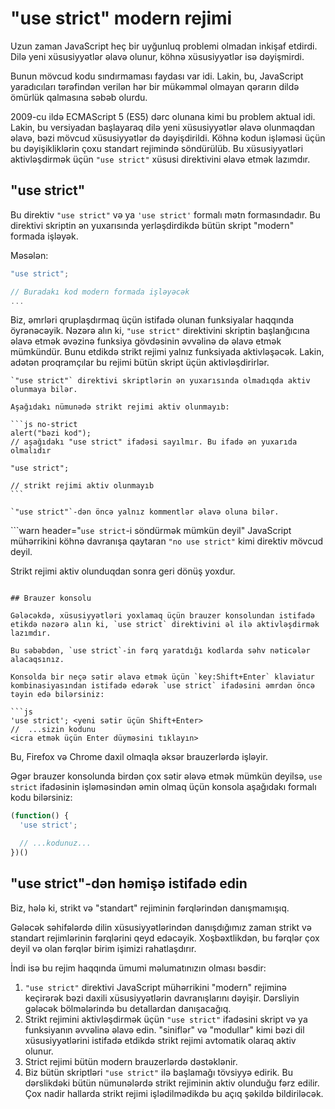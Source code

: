 # "use strict" modern rejimi

Uzun zaman JavaScript heç bir uyğunluq problemi olmadan inkişaf etdirdi. Dilə yeni xüsusiyyətlər əlavə olunur, köhnə xüsusiyyətlər isə dəyişmirdi.

Bunun mövcud kodu sındırmaması faydası var idi. Lakin, bu, JavaScript yaradıcıları tərəfindən verilən hər bir mükəmməl olmayan qərarın dildə ömürlük qalmasına səbəb olurdu.

2009-cu ildə ECMAScript 5 (ES5) dərc olunana kimi bu problem aktual idi. Lakin, bu versiyadan başlayaraq dilə yeni xüsusiyyətlər əlavə olunmaqdan əlavə, bəzi mövcud xüsusiyyətlər də dəyişdirildi. Köhnə kodun işləməsi üçün bu dəyişikliklərin çoxu standart rejimində söndürülüb. Bu xüsusiyyətləri aktivləşdirmək üçün `"use strict"` xüsusi direktivini əlavə etmək lazımdır.

## "use strict"

Bu direktiv `"use strict"` və ya `'use strict'` formalı mətn formasındadır. Bu direktivi skriptin ən yuxarısında yerləşdirdikdə bütün skript "modern" formada işləyək.

Məsələn:

```js
"use strict";

// Buradakı kod modern formada işləyəcək
...
```

Biz, əmrləri qruplaşdırmaq üçün istifadə olunan funksiyalar haqqında öyrənəcəyik. Nəzərə alın ki, `"use strict"` direktivini skriptin başlanğıcına əlavə etmək əvəzinə funksiya gövdəsinin əvvəlinə də əlavə etmək mümkündür. Bunu etdikdə strikt rejimi yalnız funksiyada aktivləşəcək. Lakin, adətən proqramçılar bu rejimi bütün skript üçün aktivləşdirirlər.


````warn header="\"use strict\" direktivinin ən yuxarıda olmasından əmin olun"
`"use strict"` direktivi skriptlərin ən yuxarısında olmadıqda aktiv olunmaya bilər.

Aşağıdakı nümunədə strikt rejimi aktiv olunmayıb:

```js no-strict
alert("bəzi kod");
// aşağıdakı "use strict" ifadəsi sayılmır. Bu ifadə ən yuxarıda olmalıdır

"use strict";

// strikt rejimi aktiv olunmayıb
```

`"use strict"`-dən öncə yalnız kommentlər əlavə oluna bilər.
````

```warn header="`use strict`-i söndürmək mümkün deyil"
JavaScript mühərrikini köhnə davranışa qaytaran `"no use strict"` kimi direktiv mövcud deyil.

Strikt rejimi aktiv olunduqdan sonra geri dönüş yoxdur.
```

## Brauzer konsolu

Gələcəkdə, xüsusiyyətləri yoxlamaq üçün brauzer konsolundan istifadə etikdə nəzərə alın ki, `use strict` direktivini əl ilə aktivləşdirmək lazımdır.

Bu səbəbdən, `use strict`-in fərq yaratdığı kodlarda səhv nəticələr alacaqsınız.

Konsolda bir neçə sətir əlavə etmək üçün `key:Shift+Enter` klaviatur kombinasiyasından istifadə edərək `use strict` ifadəsini əmrdən öncə təyin edə bilərsiniz:

```js
'use strict'; <yeni sətir üçün Shift+Enter>
//  ...sizin kodunu
<icra etmək üçün Enter düyməsini tıklayın>
```

Bu, Firefox və Chrome daxil olmaqla əksər brauzerlərdə işləyir.

Əgər brauzer konsolunda birdən çox sətir ələvə etmək mümkün deyilsə, `use strict` ifadəsinin işləməsindən əmin olmaq üçün konsola aşağıdakı formalı kodu bilərsiniz:

```js
(function() {
  'use strict';

  // ...kodunuz...
})()
```

## "use strict"-dən həmişə istifadə edin

Biz, hələ ki, strikt və "standart" rejiminin fərqlərindən danışmamışıq.

Gələcək səhifələrdə dilin xüsusiyyətlərindən danışdığımız zaman strikt və standart rejimlərinin fərqlərini qeyd edəcəyik. Xoşbəxtlikdən, bu fərqlər çox deyil və olan fərqlər birim işimizi rahatlaşdırır.

İndi isə bu rejim haqqında ümumi məlumatınızın olması bəsdir:

1. `"use strict"` direktivi JavaScript mühərrikini "modern" rejiminə keçirərək bəzi daxili xüsusiyyətlərin davranışlarını dəyişir. Dərsliyin gələcək bölmələrində bu detallardan danışacağıq.
2. Strikt rejimini aktivləşdirmək üçün `"use strict"` ifadəsini skript və ya funksiyanın əvvəlinə əlavə edin. "siniflər" və "modullar" kimi bəzi dil xüsusiyyətlərini istifadə etdikdə strikt rejimi avtomatik olaraq aktiv olunur.
3. Strict rejimi bütün modern brauzerlərdə dəstəklənir.
4. Biz bütün skriptləri `"use strict"` ilə başlamağı tövsiyyə edirik. Bu dərslikdəki bütün nümunələrdə strikt rejiminin aktiv olunduğu fərz edilir. Çox nadir hallarda strikt rejimi işlədilmədikdə bu açıq şəkildə bildiriləcək.
